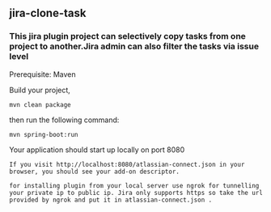 ## jira-clone-task

### This jira plugin project can selectively copy tasks from one project to another.Jira admin can also filter the tasks via issue level

Prerequisite: Maven

Build your project, 

```
mvn clean package
```
then run the following command:

```
mvn spring-boot:run
```
Your application should start up locally on port 8080

```
If you visit http://localhost:8080/atlassian-connect.json in your browser, you should see your add-on descriptor.
```
```
for installing plugin from your local server use ngrok for tunnelling your private ip to public ip. Jira only supports https so take the url provided by ngrok and put it in atlassian-connect.json . 
```
